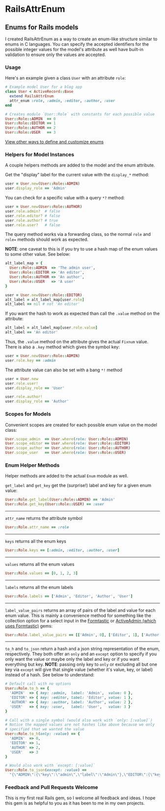 # RailsAttrEnum
## Enums for Rails models

I created RailsAttrEnum as a way to create an enum-like structure similar to
enums in C languages. You can specify the accepted identifiers for the possible
integer values for the model's attribute as well have built-in validation to
ensure only the values are accepted.

### Usage

Here's an example given a class `User` with an attribute `role`:

```ruby
# Example model User for a blog app
class User < ActiveRecord::Base
  extend RailsAttrEnum
  attr_enum :role, :admin, :editor, :author, :user
end

# Creates module `User::Role` with constants for each possible value
User::Role::ADMIN  == 0
User::Role::EDITOR == 1
User::Role::AUTHOR == 2
User::Role::USER   == 3
```

[View other ways to define and customize enums](https://github.com/jfairbank/rails_attr_enum/wiki/Adding-an-Enum-to-a-Model)

### Helpers for Model Instances

A couple helpers methods are added to the model and the enum attribute.

Get the "display" label for the current value with the `display_*` method:

```ruby
user = User.new(User::Role::ADMIN)
user.display_role == 'Admin'
```

You can check for a specific value with a query `*?` method:

```ruby
user = User.new(User::Role::AUTHOR)
user.role.admin?  # false
user.role.editor? # false
user.role.author? # true
user.role.user?   # false
```

The query method works via a forwarding class, so the normal `role` and `role=`
methods should work as expected.

**NOTE**: one caveat to this is if you try to use
a hash map of the enum values to some other value. See below:

```ruby
alt_label_map = {
  User::Role::ADMIN  => 'The admin user',
  User::Role::EDITOR => 'An editor',
  User::Role::AUTHOR => 'An author',
  User::Role::USER   => 'A user'
}

user = User.new(User::Role::EDITOR)
alt_label = alt_label_map[user.role]
alt_label == nil # not 'An editor'
```

If you want the hash to work as expected than call the `.value` method on the
attribute:

```ruby
alt_label = alt_label_map[user.role.value]
alt_label == 'An editor'
```

Thus, the `.value` method on the attribute gives the actual `Fixnum` value.
There is also a `.key` method which gives the symbol key:

```ruby
user = User.new(User::Role::ADMIN)
user.role.key == :admin
```

The attribute value can also be set with a bang `*!` method

```ruby
user = User.new
user.role.user!
user.display_role == 'User'

user.role.author!
user.display_role == 'Author'
```

### Scopes for Models

Convenient scopes are created for each possible enum value on the model class:

```ruby
User.scope_admin  == User.where(role: User::Role::ADMIN)
User.scope_editor == User.where(role: User::Role::EDITOR)
User.scope_author == User.where(role: User::Role::AUTHOR)
User.scope_user   == User.where(role: User::Role::USER)
```

### Enum Helper Methods

Helper methods are added to the actual `Enum` module as well.

`get_label` and `get_key` get the (surprise!) label and key for a given enum
value:

```ruby
User::Role.get_label(User::Role::ADMIN) == 'Admin'
User::Role.get_key(User::Role::USER) == :user
```

---

`attr_name` returns the attribute symbol

```ruby
User::Role.attr_name == :role
```

---

`keys` returns all the enum keys

```ruby
User::Role.keys == [:admin, :editor, :author, :user]
```

---

`values` returns all the enum values

```ruby
User::Role.values == [0, 1, 2, 3]
```

---

`labels` returns all the enum labels

```ruby
User::Role.labels == ['Admin', 'Editor', 'Author', 'User']
```

---

`label_value_pairs` returns an array of pairs of the label and value for each
enum value. This is mainly a convenience method for something like the
collection option for a select input in the
[Formtastic](https://github.com/justinfrench/formtastic) or
[ActiveAdmin (which uses Formtastic)](https://github.com/gregbell/active_admin)
gems:

```ruby
User::Role.label_value_pairs == [['Admin', 0], ['Editor', 1], ['Author', 2], ['User', 3]]
```

---

`to_h` and `to_json` return a hash and a json string representation of the enum,
respectively. They both offer an `only` and an `except` option to specify if
you only want the value or maybe only the label and key or if you want
everything but key. **NOTE**:  passing only key to `only` or excluding all but
one key via `except` will give that single value (whether it's value, key, or
label) instead of a hash. See below to understand:

```ruby
# Default call with no options
User::Role.to_h == {
  'ADMIN'  => { key: :admin,  label: 'Admin',  value: 0 },
  'EDITOR' => { key: :editor, label: 'Editor', value: 1 },
  'AUTHOR' => { key: :author, label: 'Author', value: 2 },
  'USER'   => { key: :user,   label: 'User',   value: 3 }
}

# Call with a single symbol (would also work with `only: [:value]`)
# Notice the mapped values are not hashes like above because we only
# specified that we wanted the value
User::Role.to_h(only: :value) == {
  'ADMIN'  => 0,
  'EDITOR' => 1,
  'AUTHOR' => 2,
  'USER'   => 3
}

# Would also work with `except: [:value]`
User::Role.to_json(except: :value) ==
  "{\"ADMIN\":{\"key\":\"admin\",\"label\":\"Admin\"},\"EDITOR\":{\"key\":\"editor\",\"label\":\"Editor\"},\"AUTHOR\":{\"key\":\"author\",\"label\":\"Author\"},\"USER\":{\"key\":\"user\",\"label\":\"User\"}}"
```

### Feedback and Pull Requests Welcome
This is my first real Rails gem, so I welcome all feedback and ideas. I hope this gem is as helpful to you as it has been to me in my own projects.
